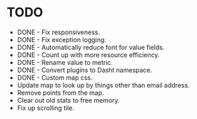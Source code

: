 # TODO

+ DONE - Fix responsiveness.
+ DONE - Fix exception logging.
+ DONE - Automatically reduce font for value fields.
+ DONE - Count up with more resource efficiency.
+ DONE - Rename value to metric.
+ DONE - Convert plugins to Dasht namespace.
+ DONE - Custom map css.
+ Update map to look up by things other than email address.
+ Remove points from the map.
+ Clear out old stats to free memory.
+ Fix up scrolling tile.
